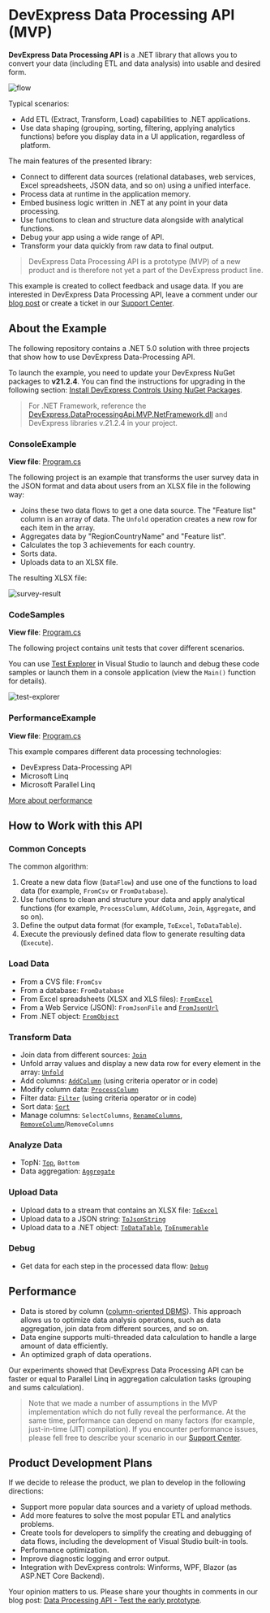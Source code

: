 # DevExpress Data Processing API (MVP)

**DevExpress Data Processing API** is a .NET library that allows you to convert your data (including ETL and data analysis) into usable and desired form.

![flow](./Images/flow.png)

Typical scenarios:

- Add ETL (Extract, Transform, Load) capabilities to .NET applications.
- Use data shaping (grouping, sorting, filtering, applying analytics functions) before you display data in a UI application, regardless of platform.

The main features of the presented library:

- Connect to different data sources (relational databases, web services, Excel spreadsheets, JSON data, and so on) using a unified interface.
- Process data at runtime in the application memory.
- Embed business logic written in .NET at any point in your data processing.
- Use functions to clean and structure data alongside with analytical functions.
- Debug your app using a wide range of API.
- Transform your data quickly from raw data to final output.

> DevExpress Data Processing API is a prototype (MVP) of a new product and is therefore not yet a part of the DevExpress product line.

This example is created to collect feedback and usage data. If you are interested in DevExpress Data Processing API, leave a comment under our [blog post](https://community.devexpress.com/blogs/analytics/archive/2021/12/16/data-processing-api-test-the-early-prototype.aspx) or create a ticket in our [Support Center](https://supportcenter.devexpress.com/ticket/list).

## About the Example

The following repository contains a .NET 5.0 solution with three projects that show how to use DevExpress Data-Processing API.

To launch the example, you need to update your DevExpress NuGet packages to **v21.2.4**. You can find the instructions for upgrading in the following section: [Install DevExpress Controls Using NuGet Packages](https://docs.devexpress.com/GeneralInformation/115912/installation/install-devexpress-controls-using-nuget-packages).

> For .NET Framework, reference the [DevExpress.DataProcessingApi.MVP.NetFramework.dll](dll) and DevExpress libraries v.21.2.4 in your project.


### ConsoleExample

**View file**: [Program.cs](./ConsoleExample/Program.cs)

The following project is an example that transforms the user survey data in the JSON format and data about users from an XLSX file in the following way:
- Joins these two data flows to get a one data source. The "Feature list" column is an array of data. The `Unfold` operation creates a new row for each item in the array.
- Aggregates data by "RegionCountryName" and "Feature list".
- Calculates the top 3 achievements for each country.
- Sorts data.
- Uploads data to an XLSX file.

The resulting XLSX file:

![survey-result](./Images/survey-result.png)

### CodeSamples

**View file**: [Program.cs](./CodeSamples/Program.cs)

The following project contains unit tests that cover different scenarios.

You can use [Test Explorer](https://docs.microsoft.com/en-us/visualstudio/test/run-unit-tests-with-test-explorer) in Visual Studio to launch and debug these code samples or launch them in a console application (view the `Main()` function for details).

![test-explorer](./Images/test-explorer.png)

### PerformanceExample

**View file**: [Program.cs](./PerformanceExample/Program.cs)

This example compares different data processing technologies:

- DevExpress Data-Processing API
- Microsoft Linq
- Microsoft Parallel Linq

[More about performance](#performance)

## How to Work with this API

### Common Concepts

The common algorithm: 

1. Create a new data flow (`DataFlow`) and use one of the functions to load data (for example, `FromCsv` or `FromDatabase`).
1. Use functions to clean and structure your data and apply analytical functions (for example, `ProcessColumn`, `AddColumn`, `Join`, `Aggregate`, and so on).
1. Define the output data format (for example, `ToExcel`, `ToDataTable`).
1. Execute the previously defined data flow to generate resulting data (`Execute`).

### Load Data

- From a CVS file: `FromCsv`
- From a database: `FromDatabase`
- From Excel spreadsheets (XLSX and XLS files): [`FromExcel`](https://github.com/DevExpress/dataprocessingapi-mvp-example/blob/main/CodeSamples/Program.cs#L49-L57)
- From a Web Service (JSON): `FromJsonFile` and [`FromJsonUrl`](https://github.com/DevExpress/dataprocessingapi-mvp-example/blob/main/CodeSamples/Program.cs#L69-L80)
- From .NET object: [`FromObject`](https://github.com/DevExpress/dataprocessingapi-mvp-example/blob/main/CodeSamples/Program.cs#L59-L67)

### Transform Data

- Join data from different sources: [`Join`](https://github.com/DevExpress/dataprocessingapi-mvp-example/blob/main/CodeSamples/Program.cs#L83-L97)
- Unfold array values and display a new data row for every element in the array: [`Unfold`](https://github.com/DevExpress/dataprocessingapi-mvp-example/blob/main/ConsoleExample/Program.cs#L28)
- Add columns: [`AddColumn`](https://github.com/DevExpress/dataprocessingapi-mvp-example/blob/main/CodeSamples/Program.cs#L148-L158) (using criteria operator or in code)
- Modify column data: [`ProcessColumn`](https://github.com/DevExpress/dataprocessingapi-mvp-example/blob/main/CodeSamples/Program.cs#L186-L197)
- Filter data: [`Filter`](https://github.com/DevExpress/dataprocessingapi-mvp-example/blob/main/CodeSamples/Program.cs#L111-L121) (using criteria operator or in code)
- Sort data: [`Sort`](https://github.com/DevExpress/dataprocessingapi-mvp-example/blob/main/CodeSamples/Program.cs#L199-L211)
- Manage columns: `SelectColumns`, [`RenameColumns`](https://github.com/DevExpress/dataprocessingapi-mvp-example/blob/main/CodeSamples/Program.cs#L160-L172), [`RemoveColumn`](https://github.com/DevExpress/dataprocessingapi-mvp-example/blob/main/CodeSamples/Program.cs#L174-L183)/`RemoveColumns`

### Analyze Data

- TopN: [`Top`](https://github.com/DevExpress/dataprocessingapi-mvp-example/blob/main/CodeSamples/Program.cs#L236-L245), `Bottom`
- Data aggregation: [`Aggregate`](https://github.com/DevExpress/dataprocessingapi-mvp-example/blob/main/CodeSamples/Program.cs#L216-L233)

### Upload Data

- Upload data to a stream that contains an XLSX file: [`ToExcel`](https://github.com/DevExpress/dataprocessingapi-mvp-example/blob/main/CodeSamples/Program.cs#L250-L258)
- Upload data to a JSON string: [`ToJsonString`](https://github.com/DevExpress/dataprocessingapi-mvp-example/blob/main/CodeSamples/Program.cs#L260-L267)
- Upload data to a .NET object: [`ToDataTable`](https://github.com/DevExpress/dataprocessingapi-mvp-example/blob/main/CodeSamples/Program.cs#L52), [`ToEnumerable`](https://github.com/DevExpress/dataprocessingapi-mvp-example/blob/main/CodeSamples/Program.cs#L277-L285)

### Debug

- Get data for each step in the processed data flow: [`Debug`](https://github.com/DevExpress/dataprocessingapi-mvp-example/blob/main/CodeSamples/Program.cs#L289-L301)

## Performance

- Data is stored by column ([column-oriented DBMS](https://en.wikipedia.org/wiki/Column-oriented_DBMS)). This approach allows us to optimize data analysis operations, such as data aggregation, join data from different sources, and so on.
- Data engine supports multi-threaded data calculation to handle a large amount of data efficiently.
- An optimized graph of data operations.

Our experiments showed that DevExpress Data Processing API can be faster or equal to Parallel Linq in aggregation calculation tasks (grouping and sums calculation).

> Note that we made a number of assumptions in the MVP implementation which do not fully reveal the performance. At the same time, performance can depend on many factors (for example, just-in-time (JIT) compilation). If you encounter performance issues, please fell free to describe your scenario in our [Support Center](https://supportcenter.devexpress.com/ticket/list).

## Product Development Plans
If we decide to release the product, we plan to develop in the following directions:

- Support more popular data sources and a variety of upload methods.
- Add more features to solve the most popular ETL and analytics problems.
- Create tools for developers to simplify the creating and debugging of data flows, including the development of Visual Studio built-in tools.
- Performance optimization.
- Improve diagnostic logging and error output.
- Integration with DevExpress controls: Winforms, WPF, Blazor (as ASP.NET Core Backend).

Your opinion matters to us. Please share your thoughts in comments in our blog post: [Data Processing API - Test the early prototype](https://community.devexpress.com/blogs/analytics/archive/2021/12/16/data-processing-api-test-the-early-prototype.aspx).
